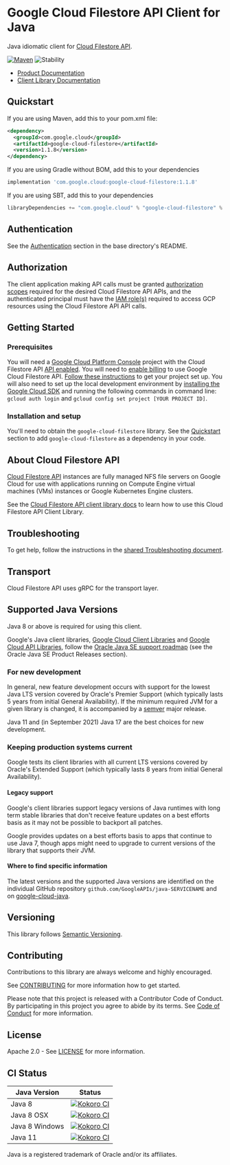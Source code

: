 # Google Cloud Filestore API Client for Java

Java idiomatic client for [Cloud Filestore API][product-docs].

[![Maven][maven-version-image]][maven-version-link]
![Stability][stability-image]

- [Product Documentation][product-docs]
- [Client Library Documentation][javadocs]


## Quickstart


If you are using Maven, add this to your pom.xml file:


```xml
<dependency>
  <groupId>com.google.cloud</groupId>
  <artifactId>google-cloud-filestore</artifactId>
  <version>1.1.8</version>
</dependency>
```

If you are using Gradle without BOM, add this to your dependencies

```Groovy
implementation 'com.google.cloud:google-cloud-filestore:1.1.8'
```

If you are using SBT, add this to your dependencies

```Scala
libraryDependencies += "com.google.cloud" % "google-cloud-filestore" % "1.1.8"
```

## Authentication

See the [Authentication][authentication] section in the base directory's README.

## Authorization

The client application making API calls must be granted [authorization scopes][auth-scopes] required for the desired Cloud Filestore API APIs, and the authenticated principal must have the [IAM role(s)][predefined-iam-roles] required to access GCP resources using the Cloud Filestore API API calls.

## Getting Started

### Prerequisites

You will need a [Google Cloud Platform Console][developer-console] project with the Cloud Filestore API [API enabled][enable-api].
You will need to [enable billing][enable-billing] to use Google Cloud Filestore API.
[Follow these instructions][create-project] to get your project set up. You will also need to set up the local development environment by
[installing the Google Cloud SDK][cloud-sdk] and running the following commands in command line:
`gcloud auth login` and `gcloud config set project [YOUR PROJECT ID]`.

### Installation and setup

You'll need to obtain the `google-cloud-filestore` library.  See the [Quickstart](#quickstart) section
to add `google-cloud-filestore` as a dependency in your code.

## About Cloud Filestore API


[Cloud Filestore API][product-docs] instances are fully managed NFS file servers on Google Cloud for use with applications running on Compute Engine virtual machines (VMs) instances or Google Kubernetes Engine clusters.

See the [Cloud Filestore API client library docs][javadocs] to learn how to
use this Cloud Filestore API Client Library.






## Troubleshooting

To get help, follow the instructions in the [shared Troubleshooting document][troubleshooting].

## Transport

Cloud Filestore API uses gRPC for the transport layer.

## Supported Java Versions

Java 8 or above is required for using this client.

Google's Java client libraries,
[Google Cloud Client Libraries][cloudlibs]
and
[Google Cloud API Libraries][apilibs],
follow the
[Oracle Java SE support roadmap][oracle]
(see the Oracle Java SE Product Releases section).

### For new development

In general, new feature development occurs with support for the lowest Java
LTS version covered by  Oracle's Premier Support (which typically lasts 5 years
from initial General Availability). If the minimum required JVM for a given
library is changed, it is accompanied by a [semver][semver] major release.

Java 11 and (in September 2021) Java 17 are the best choices for new
development.

### Keeping production systems current

Google tests its client libraries with all current LTS versions covered by
Oracle's Extended Support (which typically lasts 8 years from initial
General Availability).

#### Legacy support

Google's client libraries support legacy versions of Java runtimes with long
term stable libraries that don't receive feature updates on a best efforts basis
as it may not be possible to backport all patches.

Google provides updates on a best efforts basis to apps that continue to use
Java 7, though apps might need to upgrade to current versions of the library
that supports their JVM.

#### Where to find specific information

The latest versions and the supported Java versions are identified on
the individual GitHub repository `github.com/GoogleAPIs/java-SERVICENAME`
and on [google-cloud-java][g-c-j].

## Versioning


This library follows [Semantic Versioning](http://semver.org/).



## Contributing


Contributions to this library are always welcome and highly encouraged.

See [CONTRIBUTING][contributing] for more information how to get started.

Please note that this project is released with a Contributor Code of Conduct. By participating in
this project you agree to abide by its terms. See [Code of Conduct][code-of-conduct] for more
information.


## License

Apache 2.0 - See [LICENSE][license] for more information.

## CI Status

Java Version | Status
------------ | ------
Java 8 | [![Kokoro CI][kokoro-badge-image-2]][kokoro-badge-link-2]
Java 8 OSX | [![Kokoro CI][kokoro-badge-image-3]][kokoro-badge-link-3]
Java 8 Windows | [![Kokoro CI][kokoro-badge-image-4]][kokoro-badge-link-4]
Java 11 | [![Kokoro CI][kokoro-badge-image-5]][kokoro-badge-link-5]

Java is a registered trademark of Oracle and/or its affiliates.

[product-docs]: https://cloud.google.com/filestore/docs
[javadocs]: https://cloud.google.com/java/docs/reference/google-cloud-filestore/latest/history
[kokoro-badge-image-1]: http://storage.googleapis.com/cloud-devrel-public/java/badges/java-filestore/java7.svg
[kokoro-badge-link-1]: http://storage.googleapis.com/cloud-devrel-public/java/badges/java-filestore/java7.html
[kokoro-badge-image-2]: http://storage.googleapis.com/cloud-devrel-public/java/badges/java-filestore/java8.svg
[kokoro-badge-link-2]: http://storage.googleapis.com/cloud-devrel-public/java/badges/java-filestore/java8.html
[kokoro-badge-image-3]: http://storage.googleapis.com/cloud-devrel-public/java/badges/java-filestore/java8-osx.svg
[kokoro-badge-link-3]: http://storage.googleapis.com/cloud-devrel-public/java/badges/java-filestore/java8-osx.html
[kokoro-badge-image-4]: http://storage.googleapis.com/cloud-devrel-public/java/badges/java-filestore/java8-win.svg
[kokoro-badge-link-4]: http://storage.googleapis.com/cloud-devrel-public/java/badges/java-filestore/java8-win.html
[kokoro-badge-image-5]: http://storage.googleapis.com/cloud-devrel-public/java/badges/java-filestore/java11.svg
[kokoro-badge-link-5]: http://storage.googleapis.com/cloud-devrel-public/java/badges/java-filestore/java11.html
[stability-image]: https://img.shields.io/badge/stability-stable-green
[maven-version-image]: https://img.shields.io/maven-central/v/com.google.cloud/google-cloud-filestore.svg
[maven-version-link]: https://search.maven.org/search?q=g:com.google.cloud%20AND%20a:google-cloud-filestore&core=gav
[authentication]: https://github.com/googleapis/google-cloud-java#authentication
[auth-scopes]: https://developers.google.com/identity/protocols/oauth2/scopes
[predefined-iam-roles]: https://cloud.google.com/iam/docs/understanding-roles#predefined_roles
[iam-policy]: https://cloud.google.com/iam/docs/overview#cloud-iam-policy
[developer-console]: https://console.developers.google.com/
[create-project]: https://cloud.google.com/resource-manager/docs/creating-managing-projects
[cloud-sdk]: https://cloud.google.com/sdk/
[troubleshooting]: https://github.com/googleapis/google-cloud-common/blob/main/troubleshooting/readme.md#troubleshooting
[contributing]: https://github.com/googleapis/java-filestore/blob/main/CONTRIBUTING.md
[code-of-conduct]: https://github.com/googleapis/java-filestore/blob/main/CODE_OF_CONDUCT.md#contributor-code-of-conduct
[license]: https://github.com/googleapis/java-filestore/blob/main/LICENSE
[enable-billing]: https://cloud.google.com/apis/docs/getting-started#enabling_billing
[enable-api]: https://console.cloud.google.com/flows/enableapi?apiid=file.googleapis.com
[libraries-bom]: https://github.com/GoogleCloudPlatform/cloud-opensource-java/wiki/The-Google-Cloud-Platform-Libraries-BOM
[shell_img]: https://gstatic.com/cloudssh/images/open-btn.png

[semver]: https://semver.org/
[cloudlibs]: https://cloud.google.com/apis/docs/client-libraries-explained
[apilibs]: https://cloud.google.com/apis/docs/client-libraries-explained#google_api_client_libraries
[oracle]: https://www.oracle.com/java/technologies/java-se-support-roadmap.html
[g-c-j]: http://github.com/googleapis/google-cloud-java
